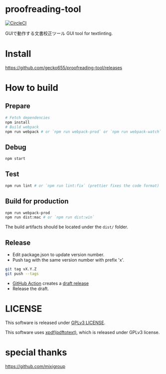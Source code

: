 proofreading-tool
===

[![CircleCI](https://circleci.com/gh/gecko655/proofreading-tool.svg?style=shield)](https://circleci.com/gh/geckot655/proofreading-tool)


GUIで動作する文書校正ツール
GUI tool for textlinting.

# Install
https://github.com/gecko655/proofreading-tool/releases

# How to build

## Prepare
```bash
# Fetch dependencies
npm install
# Build webpack
npm run webpack # or `npm run webpack-prod` or `npm run webpack-watch`
```

## Debug
```bash
npm start
```

## Test
```bash
npm run lint # or `npm run lint:fix` (prettier fixes the code format)
```

## Build for production
```bash
npm run webpack-prod
npm run dist:mac # or `npm run dist:win`
```
The build artifacts should be located under the `dist/` folder.

## Release

- Edit package.json to update version number.
- Push tag with the same version number with prefix 'x'.
```bash
git tag vX.Y.Z
git push --tags
```

- [GitHub Action](https://github.com/gecko655/proofreading-tool/actions) creates a [draft release](https://github.com/gecko655/proofreading-tool/releases)
- Release the draft.

# LICENSE
This software is released under [GPLv3 LICENSE](LICENSE).

This software uses [xpdf(pdftotext)](https://www.xpdfreader.com/), which is released under GPLv3 license.

# special thanks
https://github.com/mixigroup
